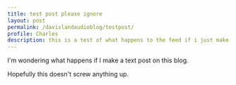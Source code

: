 ```yaml
---
title: test post please ignore
layout: post
permalink: /davislandaudioblog/testpost/
profile: Charles
description: this is a test of what happens to the feed if i just make a blog post
---
```


<p>I'm wondering what happens if I make a text post on this blog.</p>
<p>Hopefully this doesn't screw anything up.</p>